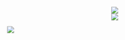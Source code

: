 <p align="center">
  <img src="https://github-readme-stats.vercel.app/api?username=photosensory&show_icons=true&line_height=27&theme=dark&hide_border=true&card_width=495">
  <br>
  <img src="https://github-readme-stats.vercel.app/api/top-langs/?username=photosensory&show_icons=true&line_height=27&theme=dark&hide_border=true&card_width=495">
</p>

<img src="https://spotify-now-playing-snowy.vercel.app/api/spotify)(https://open.spotify.com/user/43licq4xxvpqkugka9s4sj41c">
